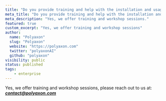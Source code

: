 ```yaml
---
title: "Do you provide training and help with the installation and usage of Polyaxon?"
meta_title: "Do you provide training and help with the installation and usage of Polyaxon? - FAQ"
meta_description: "Yes, we offer training and workshop sessions."
featured: true
custom_excerpt: "Yes, we offer training and workshop sessions"
author:
  name: "Polyaxon"
  slug: "Polyaxon"
  website: "https://polyaxon.com"
  twitter: "polyaxonAI"
  github: "polyaxon"
visibility: public
status: published
tags:
    - enterprise
---
```


Yes, we offer training and workshop sessions, please reach out to us at: _**contact@polyaxon.com**_
